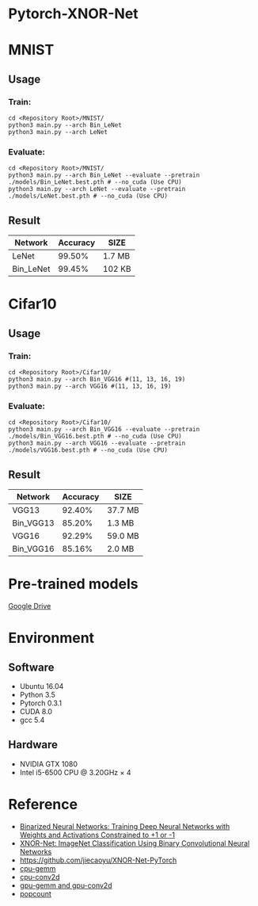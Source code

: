 # Pytorch-XNOR-Net


# MNIST

## Usage
### Train:
~~~shell
cd <Repository Root>/MNIST/
python3 main.py --arch Bin_LeNet
python3 main.py --arch LeNet
~~~
### Evaluate:
~~~shell
cd <Repository Root>/MNIST/
python3 main.py --arch Bin_LeNet --evaluate --pretrain ./models/Bin_LeNet.best.pth # --no_cuda (Use CPU)
python3 main.py --arch LeNet --evaluate --pretrain ./models/LeNet.best.pth # --no_cuda (Use CPU)
~~~
## Result
|  Network  | Accuracy |  SIZE   |
|  -------  | -------- |  ----   |
|   LeNet   |  99.50%  |  1.7 MB |
| Bin_LeNet |  99.45%  |  102 KB |


# Cifar10

## Usage
### Train:
~~~shell
cd <Repository Root>/Cifar10/
python3 main.py --arch Bin_VGG16 #(11, 13, 16, 19)
python3 main.py --arch VGG16 #(11, 13, 16, 19)
~~~
### Evaluate:
~~~shell
cd <Repository Root>/Cifar10/
python3 main.py --arch Bin_VGG16 --evaluate --pretrain ./models/Bin_VGG16.best.pth # --no_cuda (Use CPU)
python3 main.py --arch VGG16 --evaluate --pretrain ./models/VGG16.best.pth # --no_cuda (Use CPU)
~~~
## Result
|  Network  | Accuracy |  SIZE    |
|  -------  | -------- |  ----    |
|   VGG13   |  92.40%  |  37.7 MB |
| Bin_VGG13 |  85.20%  |  1.3  MB |
|   VGG16   |  92.29%  |  59.0 MB |
| Bin_VGG16 |  85.16%  |  2.0  MB |

# Pre-trained models
[Google Drive](https://drive.google.com/open?id=13KAF89w1-OnGTgHlhblnzBafpz-sTCVT)

# Environment
## Software
* Ubuntu  16.04
* Python  3.5
* Pytorch 0.3.1
* CUDA    8.0
* gcc     5.4

## Hardware

* NVIDIA GTX 1080
* Intel  i5-6500 CPU @ 3.20GHz × 4


# Reference
* [Binarized Neural Networks: Training Deep Neural Networks with Weights and Activations Constrained to +1 or -1](https://arxiv.org/pdf/1602.02830.pdf)
* [XNOR-Net: ImageNet Classification Using Binary Convolutional Neural Networks](https://arxiv.org/pdf/1603.05279.pdf)
* https://github.com/jiecaoyu/XNOR-Net-PyTorch
* [cpu-gemm](http://apfel.mathematik.uni-ulm.de/~lehn/sghpc/gemm/page02/index.html)
* [cpu-conv2d](https://github.com/pytorch/pytorch/blob/f23feca681c5066c70f0fe1516fc2e269d615e93/aten/src/THNN/generic/SpatialConvolutionMM.c)
* [gpu-gemm and gpu-conv2d](https://github.com/1adrianb/bnn.torch/blob/master/BinarySpatialConvolution.cu)
* [popcount](https://github.com/kimwalisch/libpopcnt)
